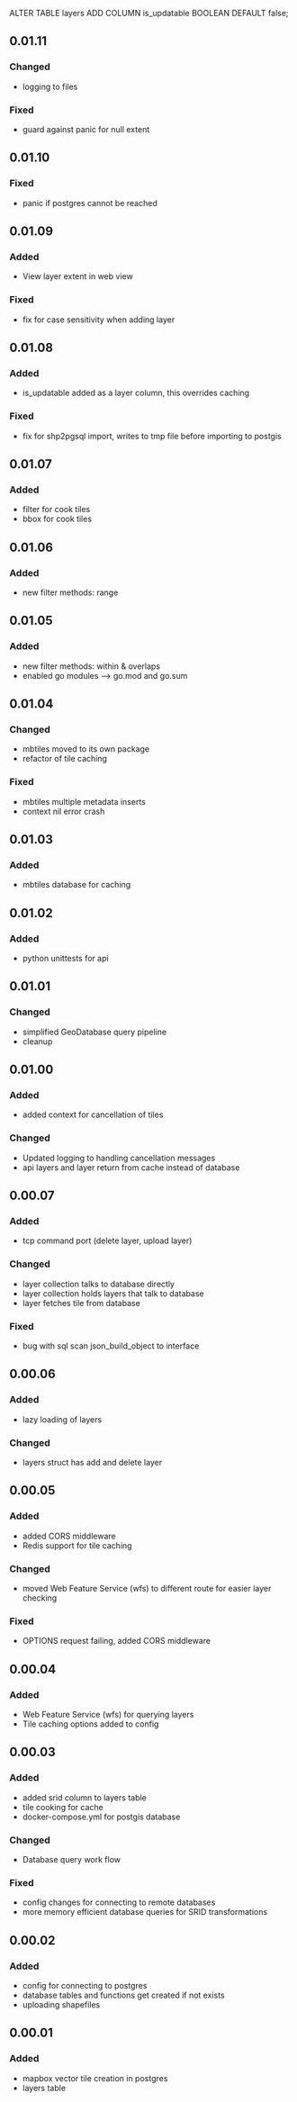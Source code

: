 

ALTER TABLE layers ADD COLUMN is_updatable BOOLEAN DEFAULT false;



## 0.01.11
### Changed
 - logging to files
### Fixed
 - guard against panic for null extent


## 0.01.10
### Fixed
 - panic if postgres cannot be reached


## 0.01.09
### Added
 - View layer extent in web view
### Fixed
 - fix for case sensitivity when adding layer


## 0.01.08
### Added
 - is_updatable added as a layer column, this overrides caching
### Fixed
 - fix for shp2pgsql import, writes to tmp file before importing to postgis


## 0.01.07
### Added
 - filter for cook tiles
 - bbox for cook tiles


## 0.01.06
### Added
 - new filter methods: range


## 0.01.05
### Added
 - new filter methods: within & overlaps
 - enabled go modules --> go.mod and go.sum


## 0.01.04
### Changed
 - mbtiles moved to its own package
 - refactor of tile caching
### Fixed
 - mbtiles multiple metadata inserts
 - context nil error crash


## 0.01.03
### Added
 - mbtiles database for caching


## 0.01.02
### Added
 - python unittests for api


## 0.01.01
### Changed
 - simplified GeoDatabase query pipeline
 - cleanup


## 0.01.00
### Added
 - added context for cancellation of tiles
### Changed
 - Updated logging to handling cancellation messages
 - api layers and layer return from cache instead of database


## 0.00.07
### Added
 - tcp command port (delete layer, upload layer)
### Changed
 - layer collection talks to database directly
 - layer collection holds layers that talk to database
 - layer fetches tile from database
### Fixed
 - bug with sql scan json_build_object to interface


## 0.00.06
### Added
 - lazy loading of layers
### Changed
 - layers struct has add and delete layer


## 0.00.05
### Added
 - added CORS middleware
 - Redis support for tile caching
### Changed
 - moved Web Feature Service (wfs) to different route for easier layer checking
### Fixed
 - OPTIONS request failing, added CORS middleware


## 0.00.04
### Added
 - Web Feature Service (wfs) for querying layers
 - Tile caching options added to config


## 0.00.03
### Added
 - added srid column to layers table
 - tile cooking for cache
 - docker-compose.yml for postgis database
### Changed
 - Database query work flow
### Fixed
 - config changes for connecting to remote databases
 - more memory efficient database queries for SRID transformations


## 0.00.02
### Added
 - config for connecting to postgres
 - database tables and functions get created if not exists
 - uploading shapefiles


## 0.00.01
### Added
 - mapbox vector tile creation in postgres
 - layers table
